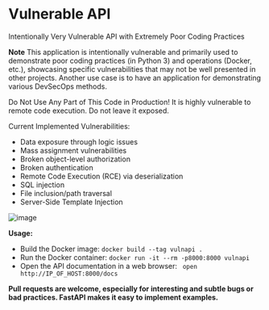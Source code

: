  # Vulnerable API 

Intentionally Very Vulnerable API with Extremely Poor Coding Practices

**Note** This application is intentionally vulnerable and primarily used to demonstrate poor coding practices (in Python 3) and operations (Docker, etc.), showcasing specific vulnerabilities that may not be well presented in other projects. Another use case is to have an application for demonstrating various DevSecOps methods.

Do Not Use Any Part of This Code in Production! It is highly vulnerable to remote code execution. Do not leave it exposed.

Current Implemented Vulnerabilities:

* Data exposure through logic issues
* Mass assignment vulnerabilities
* Broken object-level authorization
* Broken authentication
* Remote Code Execution (RCE) via deserialization
* SQL injection
* File inclusion/path traversal
* Server-Side Template Injection

![image](https://github.com/SNE-M23-SN/Vulnerable-API/assets/174135229/fa911618-d42b-487e-8d69-4ebd54e1bb5e)


**Usage:**
* Build the Docker image:
```docker build --tag vulnapi .```
* Run the Docker container: 
```docker run -it --rm -p8000:8000 vulnapi```
* Open the API documentation in a web browser:
``` open http://IP_OF_HOST:8000/docs```


**Pull requests are welcome, especially for interesting and subtle bugs or bad practices. FastAPI makes it easy to implement examples.**
